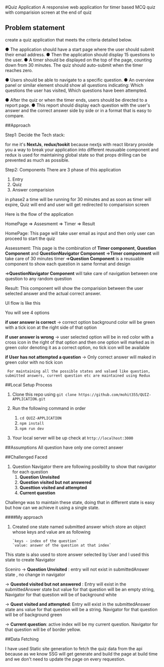 #Quiz Application
A responsive web application for timer based MCQ quiz with comparision screen at the end of quiz

## Problem statement

create a quiz application that meets the criteria detailed below.

● The application should have a start page where the user should submit their email address.
● Then the application should display 15 questions to the user.
● A timer should be displayed on the top of the page, counting down from 30 minutes. The quiz
should auto-submit when the timer reaches zero.

● Users should be able to navigate to a specific question.
● An overview panel or similar element should show all questions indicating: Which questions the user has visited, Which questions have been attempted.

● After the quiz or when the timer ends, users should be directed to a report page.
● This report should display each question with the user's answer and the correct answer side by
side or in a format that is easy to compare.

##Approach

Step1: Decide the Tech stack:

for me it's **NextJs**, **redux/tookit** because nextjs with react library provide you a way to break your application into different reusuable component and redux is used for maintaining global state so that props drilling can be prevented as much as possible.

Step2: Components
There are 3 phase of this application

1. Entry
2. Quiz
3. Answer comparision

in phase2 a time will be running for 30 minutes and as soon as timer will expire, Quiz will end and user will get redirected to comparision screen

Here is the flow of the application

HomePage => Assesmemt => Timer => Result

HomePage:
This page will take user email as input and then only user can proceed to start the quiz

Assessment:
This page is the combination of **Timer component**, **Question Component** and **QuestionNavigator Component**
=>**Timer componment** will take care of 30 minutes timer
=>**Question Component** is a reusuable component to show each question in same format and design

=>**QuestionNavigator Component** will take care of navigation between one question to any random question

Result:
This component will show the comparision between the user selected answer and the actual correct answer.

UI flow is like this

You will see 4 options

**if user answer is correct**
-> correct option background color will be green with a tick icon at the right side of that option

**if user answer is wrong**
-> user selected option will be in red color with a cross icon in the right of that option and then one option will marked as in green color denoting it as a correct option, no tick icon will be available

**if User has not attempted a question**
-> Only correct answer will maked in green color with no tick icon

`
For maintaining all the possible states and valued like question, submitted answers, current question etc are maintained using Redux`

##Local Setup Process

1. Clone this repo using `git clone https://github.com/mohit355/QUIZ-APPLICATION.git`
2. Run the following command in order

   1. `cd QUIZ-APPLICATION`
   2. `npm install`
   3. `npm run dev`

3. Your local server will be up check at `http://localhost:3000`

##Assumptions
All question have only one correct answer

##Challenged Faced

1. Question Navigator
   there are following posibility to show that navigator for each question
   1. **Question Unvisited**
   2. **Question visited but not answered**
   3. **Questtion visited and attempted**
   4. **Current question**

Challenge was to maintain these state, doing that in different state is easy but how can we achieve it using a single state.

####My approach

1.  Created one state named submitted answer which store an object whose keys and value are as following

        `keys - index of the question`
        `value: answer of the question at that index`

This state is also used to store answer selected by User and I used this state to create Navigator

Sceniro
-> **Question Unvisited** : entry will not exist in submittedAnswer state , no change in navigator

-> **Quested visited but not answered** : Entry will exist in the submittedAnswer state but value for that question will be an empty string, Navigator for that question will be of background white

-> **Quest visited and attempted**: Entry will exist in the submittedAnswer state ans value for that question will be a string. Navigator for that question will be of background green

-> **Current question**: active index will be my current question. Navigator for that question will be of border yellow.

##Data Fetching

I have used Static site generation to fetch the quiz data from the api because as we know SSG will get generate and build the page at build time and we don't need to update the page on every requestion.
